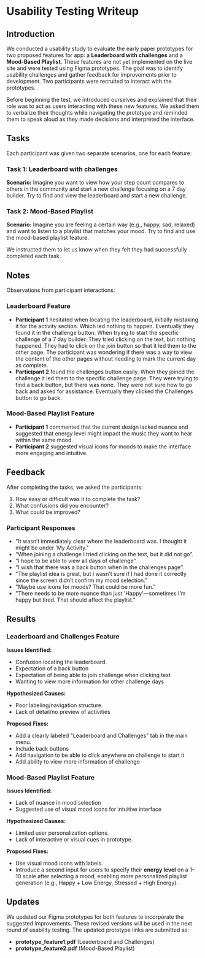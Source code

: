 # **Usability Testing Writeup**

## **Introduction**

We conducted a usability study to evaluate the early paper prototypes for two proposed features for app: a **Leaderboard with challenges** and a **Mood-Based Playlist**. These features are not yet implemented on the live site and were tested using Figma prototypes. The goal was to identify usability challenges and gather feedback for improvements prior to development. Two participants were recruited to interact with the prototypes.

Before beginning the test, we introduced ourselves and explained that their role was to act as users interacting with these new features. We asked them to verbalize their thoughts while navigating the prototype and reminded them to speak aloud as they made decisions and interpreted the interface.

## **Tasks**

Each participant was given two separate scenarios, one for each feature:

### **Task 1: Leaderboard with challenges**

**Scenario:** Imagine you want to view how your step count compares to others in the community and start a new challenge focusing on a 7 day builder. Try to find and view the leaderboard and start a new challenge.

### **Task 2: Mood-Based Playlist**

**Scenario:** Imagine you are feeling a certain way (e.g., happy, sad, relaxed) and want to listen to a playlist that matches your mood. Try to find and use the mood-based playlist feature.

We instructed them to let us know when they felt they had successfully completed each task.

## **Notes**

Observations from participant interactions:

### **Leaderboard Feature**

* **Participant 1** hesitated when locating the leaderboard, initially mistaking it for the activity section. Which led nothing to happen. Eventually they found it in the challenge button. When trying to start the specific challenge of a 7 day builder. They tried clicking on the text, but nothing happened. They had to click on the join button so that it led them to the other page. The participant was wondering if there was a way to view the content of the other pages without needing to mark the current day as complete.  
* **Participant 2** found the challenges button easily. When they joined the challenge it led them to the specific challenge page. They were trying to find a back button, but there was none. They were not sure how to go back and asked for assistance. Eventually they clicked the Challenges button to go back.

### **Mood-Based Playlist Feature**

* **Participant 1** commented that the current design lacked nuance and suggested that energy level might impact the music they want to hear within the same mood.  
* **Participant 2** suggested visual icons for moods to make the interface more engaging and intuitive.

## **Feedback**

After completing the tasks, we asked the participants:

1. How easy or difficult was it to complete the task?  
2. What confusions did you encounter?  
3. What could be improved?

### **Participant Responses**

* "It wasn’t immediately clear where the leaderboard was. I thought it might be under ‘My Activity."  
* “When joining a challenge I tried clicking on the text, but it did not go”.  
* “I hope to be able to view all days of challenge”.  
* “I wish that there was a back button when in the challenges page”.  
* "The playlist idea is great, but I wasn’t sure if I had done it correctly since the screen didn’t confirm my mood selection."  
* "Maybe use icons for moods? That could be more fun."  
* "There needs to be more nuance than just 'Happy'—sometimes I’m happy but tired. That should affect the playlist."

## **Results**

### **Leaderboard and Challenges Feature**

**Issues Identified:**

* Confusion locating the leaderboard.  
* Expectation of a back button  
* Expectation of being able to join challenge when clicking text  
* Wanting to view more information for other challenge days

**Hypothesized Causes:**

* Poor labeling/navigation structure.  
* Lack of detail/no preview of activities

**Proposed Fixes:**

* Add a clearly labeled "Leaderboard and Challenges" tab in the main menu.  
* Include back buttons  
* Add navigation to be able to click anywhere on challenge to start it  
* Add ability to view more information of challenge	

### **Mood-Based Playlist Feature**

**Issues Identified:**

* Lack of nuance in mood selection   
* Suggested use of visual mood icons for intuitive interface 

**Hypothesized Causes:**

* Limited user personalization options.  
* Lack of interactive or visual cues in prototype.

**Proposed Fixes:**

* Use visual mood icons with labels.  
* Introduce a second input for users to specify their **energy level** on a 1–10 scale after selecting a mood, enabling more personalized playlist generation (e.g., Happy \+ Low Energy, Stressed \+ High Energy).

## **Updates**

We updated our Figma prototypes for both features to incorporate the suggested improvements. These revised versions will be used in the next round of usability testing. The updated prototype links are submitted as:

* **prototype\_feature1.pdf** (Leaderboard and Challenges)  
* **prototype\_feature2.pdf** (Mood-Based Playlist)

